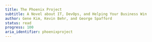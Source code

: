 ```yaml
---
title: The Phoenix Project
subtitle: A Novel about IT, DevOps, and Helping Your Business Win
author: Gene Kim, Kevin Behr, and George Spafford
status: read
progress: 100
aria_identifier: phoenixproject
---
```

